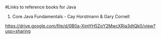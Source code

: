 #Links to reference books for Java


1. Core Java Fundamentals - Cay Horstmann & Gary Cornell

https://drive.google.com/file/d/0B0a-XimYH5ZqY2MwcXRia3dtQk0/view?usp=sharing
